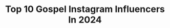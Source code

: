 ---
title: Top 10 Gospel Instagram Influencers In 2024
description: >-
  Find top gospel Instagram influencers in 2024. Most popular hashtags: #faithoverfear #godisgood #biblequotes.
platform: Instagram
hits: 1218
text_top: See the best Instagram accounts on inBeat.
text_bottom: Our database has 1218 Instagram influencers like this for you to contact.
profiles:
  - username: "gretchensaffles"
    fullname: >-
      Gretchen Saffles
    bio: >-
      Give me Jesus, plus nothing 🖊 Writing about the gospel in everyday life 📖 Founder of @wellwateredwomen 🌿 Author of The Well-Watered Woman ↓
    location: "United States"
    followers: 38352
    engagement: 798
    commentsToLikes: 0.029933
    id: cky72q8ptjq720j23cz4z4bne
    verified: false
    hashtags: "#wellwateredwomen, #tgcw24, #heaven, #heisrisen"
  - username: "mlorenzen21"
    fullname: >-
      Michael Lorenzen
    bio: >-
      Unashamed of the Gospel of Christ|| Married to @cassilorenzen || CSUF TITAN 🐘|| DETROIT TIGER 🐅 II Twitter:@Lorenzen55
    location: "United States"
    followers: 92626
    engagement: 804
    commentsToLikes: 0.009347
    id: ck0w1dhl2ith00i19fnrgtkmq
    verified: true
    hashtags: "#neweranastyboys, #batwalkchallenge, #batbalancechallenge, #2021"
  - username: "success_in_jesus"
    fullname: >-
      Success in Jesus™️
    bio: >-
      † Jesus Transforms Lives 🕊 † Spreading the Gospel of Jesus Christ † Founder and writer: @pareenakhubani 👇 Follow to stay rooted in faith ✝️❤️
    location: "United States"
    followers: 1030077
    engagement: 856
    commentsToLikes: 0.053127
    id: ckzot0u8uigd50j23402ya77x
    verified: false
    hashtags: ""
  - username: "rebecaferrarii"
    fullname: >-
      Rebeca Ferrari
    bio: >-
      Perfil da cristã, gospel, evangélica, crente, do manto! 🔥🤣 Casada 💍❤️ ❣️ Humor, cabelos e looks do culto! 👇🏻 Meus links/ Descontos
    location: "Brazil"
    followers: 273396
    engagement: 884
    commentsToLikes: 0.019700
    id: ck15uh308n5jc0i19sbno4xgx
    verified: false
    hashtags: "#modafeminina, #jovenscristaos, #modaevangelica, #crente"
  - username: "lejuiice"
    fullname: >-
      TRAP MAMA 🥷🏾🇨🇮
    bio: >-
      🧠 @homi.tv Collab📥 : lejuiice@2yagency.com GOSPEL OUT NOW 🎶
    location: "France"
    followers: 82256
    engagement: 491
    commentsToLikes: 0.017818
    id: ck0twkj9zfsln0i197gnrttkd
    verified: false
    hashtags: "#fyp, #63, #watchme, #sansforcer"
  - username: "uarmycaroli"
    fullname: >-
      CAROL | BTS COM B DE BUTTER🧈 ( mundo _army_brasil)
    bio: >-
      oi, eu sou a Carol ⁷ Siga o ig: @uarmycarolii Only bts, OT7 Memes, vídeos, vida diária e mt surtos Venham todos entrar no meu close friends gospel
    location: "Brazil"
    followers: 72774
    engagement: 674
    commentsToLikes: 0.051424
    id: ck0vyan2t31b80i19g3k6h7g7
    verified: false
    hashtags: "#jeonjungkook, #jungkook, #jin, #parkjimin"
  - username: "stranglersofficial"
    fullname: >-
      The Stranglers
    bio: >-
      The gospel according to the men in black.
    location: "United States"
    followers: 18440
    engagement: 380
    commentsToLikes: 0.030706
    id: ck5zmol7bmxmg0i143c9usc2g
    verified: false
    hashtags: "#darkmatters, #thestranglers, #dmnzoz23, #premiere"
  - username: "jessi.green"
    fullname: >-
      Jessi Green | Revivalist
    bio: >-
      I preach the Gospel + baptize people. Director of @saturateglobal ✨ Join me for 4 weeks LIVE online to move in DUNAMIS POWER 💥 👇🏼
    location: "United States"
    followers: 32769
    engagement: 308
    commentsToLikes: 0.050489
    id: cliteb5llyvcb0j08zs0d8io0
    verified: false
    hashtags: "#godisgood, #christian, #jesuspaiditall, #baptism"
  - username: "godisglamorous"
    fullname: >-
      Johanna Marie
    bio: >-
      💡Spreading the Gospel all over your timeline ♥️Disciple | Bible Teacher | Singer 🎵Best Friend Album Out Now 🎤Bookings:Hello@GodisGlamorous.com
    location: "United States"
    followers: 87438
    engagement: 301
    commentsToLikes: 0.071427
    id: cl0sro9y8qyur0i23r5qc3pmd
    verified: false
    hashtags: "#godlywomen, #christianmusic, #gospelartist, #biblestudy"
  - username: "1kphew"
    fullname: >-
      PHEWSKIII™
    bio: >-
      GOSPEL RAP IS BACK. JACK😝 All bookings/features • 225.650.4844
    location: "United States"
    followers: 186704
    engagement: 258
    commentsToLikes: 0.027733
    id: ck0twq8swgebj0i19bxl7xdl5
    verified: true
    hashtags: "#gospelrapisback, #asiam"
---